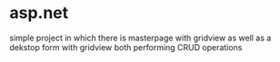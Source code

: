 # asp.net
simple project in which there is masterpage with gridview as well as a dekstop form with gridview both performing CRUD operations
